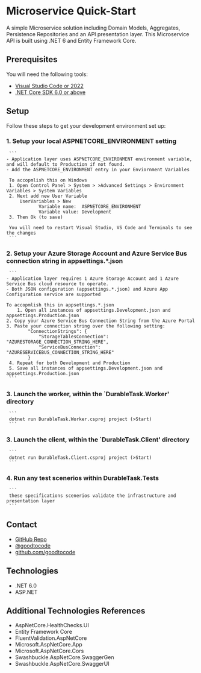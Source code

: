 # Microservice Quick-Start
A simple Microservice solution including Domain Models, Aggregates, Persistence Repositories and an API presentation layer. This Microservice API is built using .NET 6 and Entity Framework Core.

## Prerequisites
You will need the following tools:
* [Visual Studio Code or 2022](https://www.visualstudio.com/downloads/)
* [.NET Core SDK 6.0 or above](https://www.microsoft.com/net/download/dotnet-core/6.0)

## Setup
Follow these steps to get your development environment set up:

  ### 1. Setup your local ASPNETCORE_ENVIRONMENT setting
     ```
	- Application layer uses ASPNETCORE_ENVIRONMENT environment variable, and will default to Production if not found.
	- Add the ASPNETCORE_ENVIRONMENT entry in your Enviornment Variables

	 To accopmlish this on Windows
	 1. Open Control Panel > System > >Advanced Settings > Environment Variables > System Variables
	 2. Next add new User Variable
		 UserVariables > New
				Variable name:  ASPNETCORE_ENVIRONMENT
				Variable value: Development
	 3. Then Ok (to save)
	 
	 You will need to restart Visual Studio, VS Code and Terminals to see the changes
	 ```

  ### 2. Setup your Azure Storage Account and Azure Service Bus connection string in appsettings.*.json
     ```
	- Application layer requires 1 Azure Storage Account and 1 Azure Service Bus cloud resource to operate.
	- Both JSON configuration (appsettings.*.json) and Azure App Configuration service are supported
	
	To accopmlish this in appsettings.*.json
        1. Open all instances of appsettings.Development.json and appsettings.Production.json
	2. Copy your Azure Service Bus Connection String from the Azure Portal
	3. Paste your connection string over the following setting:
			"ConnectionStrings": {
				"StorageTablesConnection": "AZURESTORAGE_CONNECTION_STRING_HERE",
				"ServiceBusConnection": "AZURESERVICEBUS_CONNECTION_STRING_HERE"
			}
	 4. Repeat for both Development and Production
	 5. Save all instances of appsettings.Development.json and appsettings.Production.json
     ```

  ### 3. Launch the worker, within the `DurableTask.Worker' directory
     ```
	 dotnet run DurableTask.Worker.csproj project (>Start)
	 ```

  ### 3. Launch the client, within the `DurableTask.Client' directory
     ```
	 dotnet run DurableTask.Client.csproj project (>Start)
	 ```

  ### 4. Run any test scenerios within DurableTask.Tests
     ```
	 these specifications scenerios validate the infrastructure and presentation layer
     ```

## Contact
* [GitHub Repo](https://www.github.com/goodtocode/templates)
* [@goodtocode](https://www.twitter.com/goodtocode)
* [github.com/goodtocode](https://www.github.com/goodtocode)

## Technologies
* .NET 6.0
* ASP.NET

## Additional Technologies References
* AspNetCore.HealthChecks.UI
* Entity Framework Core
* FluentValidation.AspNetCore
* Microsoft.AspNetCore.App
* Microsoft.AspNetCore.Cors
* Swashbuckle.AspNetCore.SwaggerGen
* Swashbuckle.AspNetCore.SwaggerUI
